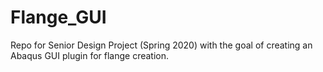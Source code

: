 # Flange_GUI
Repo for Senior Design Project (Spring 2020) with the goal of creating an Abaqus GUI plugin for flange creation. 
